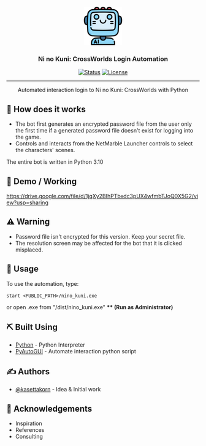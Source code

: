 <p align="center">
 <a href="" rel="noopener">
 <img width=100px height=100px src="./logo.png" alt="Bot logo"></a>
</p>

<h3 align="center">Ni no Kuni: CrossWorlds Login Automation </h3>

<div align="center">

[![Status](https://img.shields.io/badge/status-active-success.svg)]()
[![License](https://img.shields.io/badge/license-MIT-blue.svg)](/LICENSE)

</div>

---

<p align="center"> Automated interaction login to Ni no Kuni: CrossWorlds with Python
    <br> 
</p>

<!-- ## 📝 Table of Contents

- [Demo / Working](#demo)
- [How it works](#working)
- [Built Using](#built_using)
- [Authors](#authors)
- [Acknowledgments](#acknowledgement) -->
## 💭 How does it works <a name = "working"></a>

- The bot first generates an encrypted password file from the user only the first time if a generated password file doesn't exist for logging into the game.<br/>
- Controls and interacts from the NetMarble Launcher controls to select the characters' scenes.

The entire bot is written in Python 3.10

## 🎥 Demo / Working <a name = "demo"></a>

https://drive.google.com/file/d/1jqXy2BIhPTbxdc3pUX4wfmbTJoQ0X5G2/view?usp=sharing

## ⚠ Warning <a name = "working"></a>

- Password file isn't encrypted for this version. Keep your secret file.<br/>
- The resolution screen may be affected for the bot that it is clicked misplaced.


## 🎈 Usage <a name = "usage"></a>

To use the automation, type:

```
start <PUBLIC_PATH>/nino_kuni.exe
```
or open .exe from "/dist/nino_kuni.exe" <b>** (Run as Administrator)</b>


## ⛏️ Built Using <a name = "built_using"></a>

- [Python](https://www.python.org/) - Python Interpreter
- [PyAutoGUI](https://pyautogui.readthedocs.io/en/latest/) - Automate interaction python script

## ✍️ Authors <a name = "authors"></a>

- [@kasettakorn](https://github.com/kasettakorn) - Idea & Initial work


## 🎉 Acknowledgements <a name = "acknowledgement"></a>

- Inspiration
- References
- Consulting
